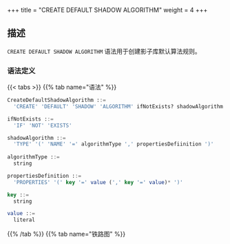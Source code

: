 +++
title = "CREATE DEFAULT SHADOW ALGORITHM"
weight = 4
+++

## 描述

`CREATE DEFAULT SHADOW ALGORITHM` 语法用于创建影子库默认算法规则。

### 语法定义

{{< tabs >}}
{{% tab name="语法" %}}
```sql
CreateDefaultShadowAlgorithm ::=
  'CREATE' 'DEFAULT' 'SHADOW' 'ALGORITHM' ifNotExists? shadowAlgorithm 

ifNotExists ::=
  'IF' 'NOT' 'EXISTS'

shadowAlgorithm ::=
  'TYPE' '(' 'NAME' '=' algorithmType ',' propertiesDefiinition ')'
    
algorithmType ::=
  string

propertiesDefinition ::=
  'PROPERTIES' '(' key '=' value (',' key '=' value)* ')'

key ::=
  string

value ::=
  literal
```
{{% /tab %}}
{{% tab name="铁路图" %}}
<iframe frameborder="0" name="diagram" id="diagram" width="100%" height="100%"></iframe>
{{% /tab %}}
{{< /tabs >}}

### 补充说明

- `algorithmType` 目前支持 `VALUE_MATCH`、`REGEX_MATCH` 和 `SQL_HINT`；
- `ifNotExists` 子句用于避免出现 `Duplicate default shadow algorithm` 错误。

### 示例

- 创建默认影子库压测算法

```sql
CREATE DEFAULT SHADOW ALGORITHM TYPE(NAME="SQL_HINT");
```

- 使用 `ifNotExists` 子句创建默认影子库压测算法

```sql
CREATE DEFAULT SHADOW ALGORITHM IF NOT EXISTS TYPE(NAME="SQL_HINT");
```

### 保留字

`CREATE`、`DEFAULT`、`SHADOW`、`ALGORITHM`、`TYPE`、`NAME`、`PROPERTIES`

### 相关链接

- [保留字](/cn/user-manual/shardingsphere-proxy/distsql/syntax/reserved-word/)
